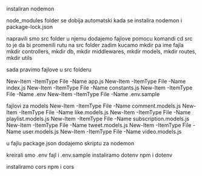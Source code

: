 instaliran nodemon

node_modules folder se dobija automatski kada se instalira nodemon i package-lock.json

napravili smo src folder u njemu dodajemo fajlove pomocu komandi cd src to je da bi promenili rutu na src folder
zadim kucamo mkdir pa ime fajla
mkdir controllers, mkdir db, mkdir middlewares, mkdir models, mkdir routes, mkdir utils

sada pravimo fajlove u src folderu

New-Item -ItemType File -Name app.js
New-Item -ItemType File -Name index.js
New-Item -ItemType File -Name constants.js
New-Item -ItemType File -Name .env
New-Item -ItemType File -Name .env.sample

fajlovi za models
New-Item -ItemType File -Name comment.models.js
New-Item -ItemType File -Name like.models.js
New-Item -ItemType File -Name playlist.models.js
New-Item -ItemType File -Name subscription.models.js
New-Item -ItemType File -Name tweet.models.js
New-Item -ItemType File -Name user.models.js
New-Item -ItemType File -Name video.models.js

u fajlu package.json dodajemo skriptu za nodemon


kreirali smo .env fajl i .env.sample
instaliramo dotenv
npm i dotenv

instaliramo cors
npm i cors